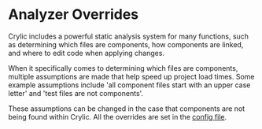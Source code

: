 # Analyzer Overrides

Crylic includes a powerful static analysis system for many functions, such as determining which files are components, how components are linked, and where to edit code when applying changes.

When it specifically comes to determining which files are components, multiple assumptions are made that help speed up project load times. Some example assumptions include 'all component files start with an upper case letter' and 'test files are not components'.

These assumptions can be changed in the case that components are not being found within Crylic. All the overrides are set in the [config file](../reference/configuration-file.md#analyzer).
